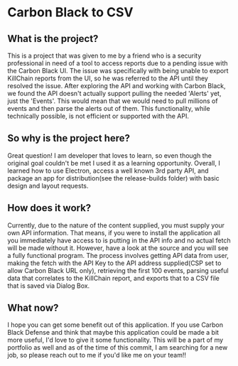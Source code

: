 # Carbon Black to CSV

## What is the project?
This is a project that was given to me by a friend who is a security professional in need of a tool to access reports due to a pending issue with the Carbon Black UI.
The issue was specifically with being unable to export KillChain reports from the UI, so he was referred to the API until they resolved the issue. 
After exploring the API and working with Carbon Black, we found the API doesn't actually support pulling the needed 'Alerts' yet, just the 'Events'. This would mean that we would need to pull millions of events and then parse the alerts out of them. This functionality, while technically possible, is not efficient or supported with the API. 

## So why is the project here?
Great question! I am developer that loves to learn, so even though the original goal couldn't be met I used it as a learning opportunity. Overall, I learned how to use Electron, access a well known 3rd party API, and package an app for distribution(see the release-builds folder) with basic design and layout requests. 

## How does it work?
Currently, due to the nature of the content supplied, you must supply your own API information. That means, if you were to install the application all you immediately have access to is putting in the API info and no actual fetch will be made without it. However, have a look at the source and you will see a fully functional program. The process involves getting API data from user, making the fetch with the API Key to the API address supplied(CSP set to allow Carbon Black URL only), retrieving the first 100 events, parsing useful data that correlates to the KillChain report, and exports that to a CSV file that is saved via Dialog Box.


## What now?
I hope you can get some benefit out of this application. If you use Carbon Black Defense and think that maybe this application could be made a bit more useful, I'd love to give it some functionality. This will be a part of my portfolio as well and as of the time of this commit, I am searching for a new job, so please reach out to me if you'd like me on your team!! 
